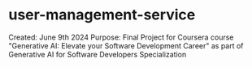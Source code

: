 # user-management-service

Created: June 9th 2024
Purpose: Final Project for Coursera course "Generative AI: Elevate your Software Development Career" as part of Generative AI for Software Developers Specialization
